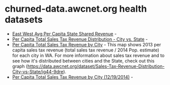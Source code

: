 # churned-data.awcnet.org health datasets
* [East West Avg Per Capita State Shared Revenue](https://churned-data.awcnet.org/d/59gz-6cwu) - 
* [Per Capita Total Sales Tax Revenue Distribution - City vs. State](https://churned-data.awcnet.org/d/ig44-9dre) - 
* [Per Capita Total Sales Tax Revenue by City](https://churned-data.awcnet.org/d/tvgw-zw8y) - This map shows 2013 per capita sales tax revenue (total sales tax revenue / 2014 Pop. estimate) for each city in WA. For more information about sales tax revenue and to see how it's distributed between cities and the State, check out this graph (https://data.awcnet.org/dataset/Sales-Tax-Revenue-Distribution-City-vs-State/ig44-9dre).
* [Per Capita Total Sales Tax Revenue by City (12/19/2014)](https://churned-data.awcnet.org/d/i8p3-ybt4) - 
